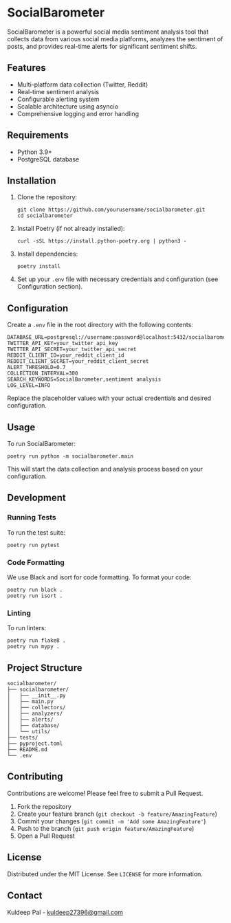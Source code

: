 # SocialBarometer

SocialBarometer is a powerful social media sentiment analysis tool that collects data from various social media platforms, analyzes the sentiment of posts, and provides real-time alerts for significant sentiment shifts.

## Features

- Multi-platform data collection (Twitter, Reddit)
- Real-time sentiment analysis
- Configurable alerting system
- Scalable architecture using asyncio
- Comprehensive logging and error handling

## Requirements

- Python 3.9+
- PostgreSQL database

## Installation

1. Clone the repository:
   ```
   git clone https://github.com/yourusername/socialbarometer.git
   cd socialbarometer
   ```

2. Install Poetry (if not already installed):
   ```
   curl -sSL https://install.python-poetry.org | python3 -
   ```

3. Install dependencies:
   ```
   poetry install
   ```

4. Set up your `.env` file with necessary credentials and configuration (see Configuration section).

## Configuration

Create a `.env` file in the root directory with the following contents:

```
DATABASE_URL=postgresql://username:password@localhost:5432/socialbarometer
TWITTER_API_KEY=your_twitter_api_key
TWITTER_API_SECRET=your_twitter_api_secret
REDDIT_CLIENT_ID=your_reddit_client_id
REDDIT_CLIENT_SECRET=your_reddit_client_secret
ALERT_THRESHOLD=0.7
COLLECTION_INTERVAL=300
SEARCH_KEYWORDS=SocialBarometer,sentiment analysis
LOG_LEVEL=INFO
```

Replace the placeholder values with your actual credentials and desired configuration.

## Usage

To run SocialBarometer:

```
poetry run python -m socialbarometer.main
```

This will start the data collection and analysis process based on your configuration.

## Development

### Running Tests

To run the test suite:

```
poetry run pytest
```

### Code Formatting

We use Black and isort for code formatting. To format your code:

```
poetry run black .
poetry run isort .
```

### Linting

To run linters:

```
poetry run flake8 .
poetry run mypy .
```

## Project Structure

```
socialbarometer/
├── socialbarometer/
│   ├── __init__.py
│   ├── main.py
│   ├── collectors/
│   ├── analyzers/
│   ├── alerts/
│   ├── database/
│   └── utils/
├── tests/
├── pyproject.toml
├── README.md
└── .env
```

## Contributing

Contributions are welcome! Please feel free to submit a Pull Request.

1. Fork the repository
2. Create your feature branch (`git checkout -b feature/AmazingFeature`)
3. Commit your changes (`git commit -m 'Add some AmazingFeature'`)
4. Push to the branch (`git push origin feature/AmazingFeature`)
5. Open a Pull Request

## License

Distributed under the MIT License. See `LICENSE` for more information.

## Contact

Kuldeep Pal - kuldeep27396@gmail.com

